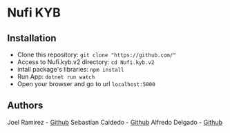 # Nufi KYB

## Installation
* Clone this repository: `git clone "https://github.com/"`
* Access to Nufi.kyb.v2 directory: `cd Nufi.kyb.v2`
* intall package's libraries: `npm install`
* Run App: `dotnet run watch`
* Open your browser and go to url `localhost:5000`

## Authors
Joel Ramirez - [Github](https://github.com/JoelRamirez2016)
Sebastian Caidedo - [Github](https://github.com/Sebas93cay)
Alfredo Delgado - [Github](https://github.com/AlfredPianist)
